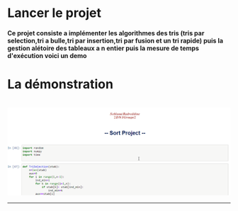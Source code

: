# Lancer  le projet 



<h4>Ce projet consiste a implémenter les algorithmes des tris (tris par selection,tri a bulle,tri par insertion,tri par fusion et un tri rapide)
puis la gestion alétoire des tableaux a n entier puis la mesure de temps d'exécution
voici un demo </br>
</h4>

# La démonstration  
<br>
<img src="sort project.gif" >
<hr>

<br>
